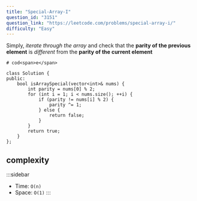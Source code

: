 ```yaml
---
title: "Special-Array-I"
question_id: "3151"
question_link: "https://leetcode.com/problems/special-array-i/"
difficulty: "Easy"
---
```


Simply, *iterate through the array* and check that the **parity of the previous element** is *different* from the **parity of the current element**

    # cod<span>e</span>

```{.cpp}
class Solution {
public:
    bool isArraySpecial(vector<int>& nums) {
        int parity = nums[0] % 2;
        for (int i = 1; i < nums.size(); ++i) {
            if (parity != nums[i] % 2) {
                parity ^= 1;
            } else {
                return false;
            }
        }
        return true;
    }
};
```

## complexit<span>y</span>

:::sidebar
- Time: `O(n)`
- Space: `O(1)`
:::
